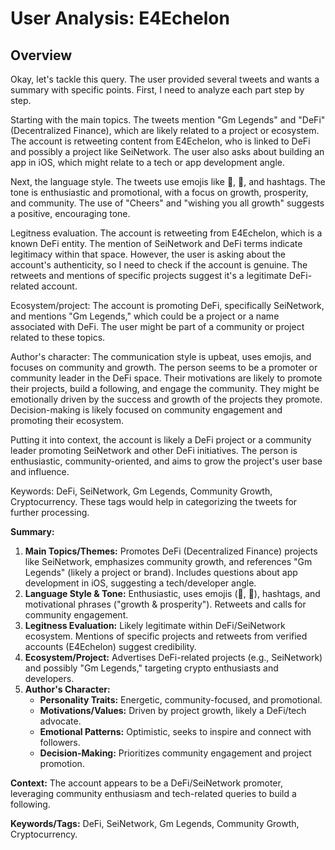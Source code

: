 # User Analysis: E4Echelon

## Overview

<think>
Okay, let's tackle this query. The user provided several tweets and wants a summary with specific points. First, I need to analyze each part step by step.

Starting with the main topics. The tweets mention "Gm Legends" and "DeFi" (Decentralized Finance), which are likely related to a project or ecosystem. The account is retweeting content from E4Echelon, who is linked to DeFi and possibly a project like SeiNetwork. The user also asks about building an app in iOS, which might relate to a tech or app development angle.

Next, the language style. The tweets use emojis like 🔴, 💨, and hashtags. The tone is enthusiastic and promotional, with a focus on growth, prosperity, and community. The use of "Cheers" and "wishing you all growth" suggests a positive, encouraging tone.

Legitness evaluation. The account is retweeting from E4Echelon, which is a known DeFi entity. The mention of SeiNetwork and DeFi terms indicate legitimacy within that space. However, the user is asking about the account's authenticity, so I need to check if the account is genuine. The retweets and mentions of specific projects suggest it's a legitimate DeFi-related account.

Ecosystem/project: The account is promoting DeFi, specifically SeiNetwork, and mentions "Gm Legends," which could be a project or a name associated with DeFi. The user might be part of a community or project related to these topics.

Author's character: The communication style is upbeat, uses emojis, and focuses on community and growth. The person seems to be a promoter or community leader in the DeFi space. Their motivations are likely to promote their projects, build a following, and engage the community. They might be emotionally driven by the success and growth of the projects they promote. Decision-making is likely focused on community engagement and promoting their ecosystem.

Putting it into context, the account is likely a DeFi project or a community leader promoting SeiNetwork and other DeFi initiatives. The person is enthusiastic, community-oriented, and aims to grow the project's user base and influence.

Keywords: DeFi, SeiNetwork, Gm Legends, Community Growth, Cryptocurrency. These tags would help in categorizing the tweets for further processing.
</think>

**Summary:**  
1. **Main Topics/Themes:** Promotes DeFi (Decentralized Finance) projects like SeiNetwork, emphasizes community growth, and references "Gm Legends" (likely a project or brand). Includes questions about app development in iOS, suggesting a tech/developer angle.  
2. **Language Style & Tone:** Enthusiastic, uses emojis (🔴, 💨), hashtags, and motivational phrases ("growth & prosperity"). Retweets and calls for community engagement.  
3. **Legitness Evaluation:** Likely legitimate within DeFi/SeiNetwork ecosystem. Mentions of specific projects and retweets from verified accounts (E4Echelon) suggest credibility.  
4. **Ecosystem/Project:** Advertises DeFi-related projects (e.g., SeiNetwork) and possibly "Gm Legends," targeting crypto enthusiasts and developers.  
5. **Author's Character:**  
   - **Personality Traits:** Energetic, community-focused, and promotional.  
   - **Motivations/Values:** Driven by project growth, likely a DeFi/tech advocate.  
   - **Emotional Patterns:** Optimistic, seeks to inspire and connect with followers.  
   - **Decision-Making:** Prioritizes community engagement and project promotion.  

**Context:** The account appears to be a DeFi/SeiNetwork promoter, leveraging community enthusiasm and tech-related queries to build a following.  

**Keywords/Tags:** DeFi, SeiNetwork, Gm Legends, Community Growth, Cryptocurrency.